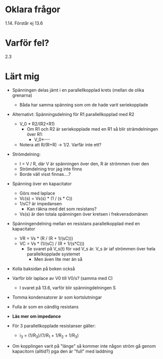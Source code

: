 # Oklara frågor
1.14. Förstår ej
13.6

# Varför fel? 
2.3

# Lärt mig
- Spänningen delas jämt i en parallellkopplad krets (mellan de olika grenarna)
    - Båda har samma spänning som om de hade varit seriekopplade

- Alternativt: Spänningsdelning för R1 parallellkopplad med R2
    - V_0 * R2/(R2+R1)
        - Om R1 och R2 är seriekopplade med en R1 så blir strämdelningen över R1:
            - V_0*--- 
    - Notera att R/(R+R) -> 1/2. Varfär inte ett?

- Strömdelning:
    - I = V / R, där V är spänningen över den, R är strömmen över den
    - Strömdelning tror jag inte finns
    - Borde väll visst finnas....?

- Spänning över en kapacitator
    - Görs med laplace
    - Vc(s) = Vs(s) * (1 / (s * C))
    -  1/sC? är impedansen
        - Kan räkna med det som resistans?
    - Vs(s) är den totala spänningen över kretsen i frekvensdomänen

- Spänningendelning mellan en resistans parallelkopplad med en kapacitator
    - VR = Vs * (R / (R + 1/(sC)))    
    - VC = Vs * (1/(sC) / (R + 1/(s*C)))
        - Se svaret på V_s(t) för vad V_s är. V_s är iaf strömmen över hela parallelkopplade systemet
            - Men även lite mer än så

- Kolla baksidan på boken också
- Varför blir laplace av V0 till V0/s? (samma med C)
    - I svaret på 13.6, varför blir spänningdelningen S

- Tomma kondensatorer är som kortslutningar
- Fulla är som en oändlig resistans


- **Läs mer om impedance**





- För 3 parallellkopplade resistanser gäller:
    -  i<sub>3</sub> = (1/R<sub>3</sub>)/(1/R<sub>1</sub> + 1/R<sub>2</sub> + 1/R<sub>3</sub>)

- Om kopplingen varit på "länge" så kommer inte någon ström gå genom kapacitorn (alltid?) pga den är "full" med laddning

